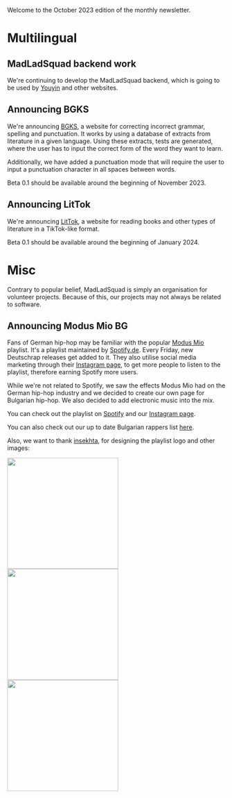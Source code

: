 Welcome to the October 2023 edition of the monthly newsletter.

# Multilingual
## MadLadSquad backend work
We're continuing to develop the MadLadSquad backend, which is going to be used by [Youyin](https://youyin.madladsquad.com) and other websites.

## Announcing BGKS
We're announcing [BGKS](https://bgks.madladsquad.com), a website for correcting incorrect grammar, spelling and punctuation. It works by using
a database of extracts from literature in a given language. Using these extracts, tests are generated, where the user has to input the
correct form of the word they want to learn.

Additionally, we have added a punctuation mode that will require the user to input a punctuation character in all spaces between words.

Beta 0.1 should be available around the beginning of November 2023.

## Announcing LitTok
We're announcing [LitTok](https://littok.madladsquad.com), a website for reading books and other types of literature in a TikTok-like format.

Beta 0.1 should be available around the beginning of January 2024.

# Misc
Contrary to popular belief, MadLadSquad is simply an organisation for volunteer projects. Because of this, our projects may not always be
related to software.

## Announcing Modus Mio BG
Fans of German hip-hop may be familiar with the popular [Modus Mio](https://www.instagram.com/modusmio/) playlist. It's a playlist 
maintained by [Spotify.de](https://spotify.de). Every Friday, new Deutschrap releases get added to it. They also utilise social media
marketing through their [Instagram page](https://www.instagram.com/modusmio/), to get more people to listen to the playlist, therefore
earning Spotify more users.

While we're not related to Spotify, we saw the effects Modus Mio had on the German hip-hop industry and we decided to create our own
page for Bulgarian hip-hop. We also decided to add electronic music into the mix.

You can check out the playlist on [Spotify](https://open.spotify.com/playlist/5GZFyyJHwjDNvffn6H18Qv) and our 
[Instagram page](https://www.instagram.com/modusmio.bg/).

You can also check out our up to date Bulgarian rappers list [here](https://madladsquad/modus-mio-artists).

Also, we want to thank [insekhta](https://www.instagram.com/_.insekhta._/), for designing the playlist logo and other images:

<img src="https://github.com/MadLadSquad/MadLadSquadSite/assets/40400590/e5db622d-a811-40ce-bf27-c76ae3039f5f" width="256" height="256"/>

<img src="https://github.com/MadLadSquad/MadLadSquadSite/assets/40400590/8ead5df0-53d9-448a-a37a-65ffba2a4426" width="256" height="256"/>

<img src="https://github.com/MadLadSquad/MadLadSquadSite/assets/40400590/ccc15bbb-dc33-4bea-98d9-4c0a69e859aa" width="256" height="256"/>
